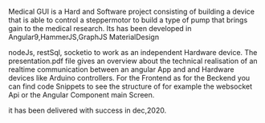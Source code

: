 Medical GUI is a Hard and Software project consisting of building a device that is able to control a steppermotor
to build a type of pump that brings gain to the medical research.
Its has been developed in 
Angular9,HammerJS,GraphJS MaterialDesign

nodeJs, restSql, socketio
to work as an independent Hardware device.
The presentation.pdf file gives an overview about the technical realisation
of an realtime communication between an angular App and and Hardware devices like Arduino
controllers.
For the Frontend as for the Beckend you can find code Snippets to see the structure of 
for example the websocket Api or the Angular Component main Screen.

it has been delivered with success in dec,2020.

